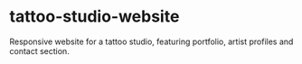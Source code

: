# tattoo-studio-website
Responsive website for a tattoo studio, featuring portfolio, artist profiles and contact section.

